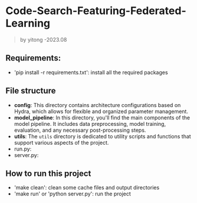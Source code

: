 # Code-Search-Featuring-Federated-Learning
> by yitong -2023.08
## Requirements:
* 'pip install -r requirements.txt': install all the required packages

## File structure
* **config**: This directory contains architecture configurations based on Hydra, which allows for flexible and organized parameter management.
* **model_pipeline**: In this directory, you'll find the main components of the model pipeline. It includes data preprocessing, model training, evaluation, and any necessary post-processing steps.
* **utils**: The `utils` directory is dedicated to utility scripts and functions that support various aspects of the project. 
* run.py:
* server.py:

## How to run this project
* 'make clean': clean some cache files and output directories
* 'make run' or 'python server.py': run the project

